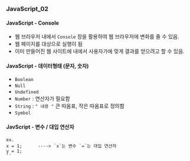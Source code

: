 ### JavaScript_02

#### JavaScript - Console
- 웹 브라우저 내에서 `Console` 창을 활용하여 웹 브라우저에 변화를 줄 수 있음.
- 웹 페이지를 대상으로 실행이 됨
- 이미 만들어진 웹 사이트에 내에서 사용자가에 맞게 결과를 얻으려고 할 수 있음.

#### JavaScript - 데이터형태 (문자, 숫자)
- `Boolean`
- `Null`
- `Undefined`
- `Number` : 연산자가 필요함
- `String` : `" 내용 "` 큰 따옴표, 작은 따옴표로 정의함
- `Symbol`

#### JavScript - 변수 / 대입 연산자
```
ex.
x = 1;      ----> `x`는 변수 `=`는 대입 연산자
y = 1; 
``